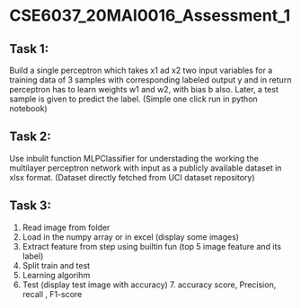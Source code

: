 # CSE6037_20MAI0016_Assessment_1
## Task 1:
Build a single perceptron which takes x1 ad x2 two input variables for a training data of 3 samples with corresponding labeled output y and in return perceptron has to learn weights w1 and w2, with bias b also. Later, a test sample is given to predict the label. (Simple one click run in python notebook)

## Task 2:
Use inbulit function MLPClassifier for understading the working the multilayer perceptron network with input as a publicly available dataset in xlsx format. (Dataset directly fetched from UCI dataset repository)

## Task 3:
1. Read image from folder  
2. Load in the numpy array or in excel (display some images)  
3. Extract feature from step using builtin fun  (top 5 image feature and its label)
4. Split train and test
5. Learning algorihm
6. Test (display test image with accuracy) 7. accuracy score, Precision, recall , F1-score 
